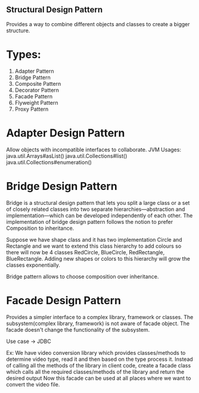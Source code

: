 ## Structural Design Pattern

Provides a way to combine different objects and classes to create a bigger structure.

# Types:

1. Adapter Pattern
2. Bridge Pattern
3. Composite Pattern
4. Decorator Pattern
5. Facade Pattern
6. Flyweight Pattern
7. Proxy Pattern

# Adapter Design Pattern

Allow objects with incompatible interfaces to collaborate.
JVM Usages:
java.util.Arrays#asList()
java.util.Collections#list()
java.util.Collections#enumeration()

# Bridge Design Pattern

Bridge is a structural design pattern that lets you split a large class or a set of closely related classes into two
separate hierarchies—abstraction and implementation—which can be developed independently of each other.
The implementation of bridge design pattern follows the notion to prefer Composition to inheritance.

Suppose we have shape class and it has two implementation Circle and Rectangle and we want to extend this class
hierarchy to add colours
so there will now be 4 classes RedCircle, BlueCircle, RedRectangle, BlueRectangle.
Adding new shapes or colors to this hierarchy will grow the classes exponentially.

Bridge pattern allows to choose composition over inheritance.

# Facade Design Pattern

Provides a simpler interface to a complex library, framework or classes.
The subsystem(complex library, framework) is not aware of facade object.
The facade doesn't change the functionality of the subsystem.

Use case -> JDBC

Ex: We have video conversion library which provides classes/methods to determine video type, read it and then based on
the type process it.
Instead of calling all the methods of the library in client code, create a facade class which calls all the required
classes/methods of the library and return the desired output
Now this facade can be used at all places where we want to convert the video file.

